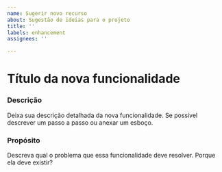 ```yaml
---
name: Sugerir novo recurso
about: Sugestão de ideias para o projeto
title: ''
labels: enhancement
assignees: ''

---
```


# Título da nova funcionalidade

### Descrição

Deixa sua descrição detalhada da nova funcionalidade. Se possível descrever um passo a passo ou anexar um esboço.

### Propósito

Descreva qual o problema que essa funcionalidade deve resolver. Porque ela deve existir?
